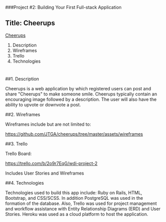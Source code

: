 ###Project #2: Building Your First Full-stack Application

## Title: Cheerups

[Cheerups](https://protected-bayou-8659.herokuapp.com/)

1.  Description
2.  Wireframes
3.  Trello
4.  Technologies

#


##1.  Description

Cheerups is a web application by which registered users can post and share "Cheerups" to make someone smile.  Cheerups typically contain an encouraging image followed by a description.  The user will also have the ability to upvote or downvote a post.

##2.  Wireframes

Wireframes include but are not limited to: 

https://github.com/JTGA/cheerups/tree/master/assets/wireframes

##3.  Trello

Trello Board:

https://trello.com/b/2o9r7EqG/wdi-project-2

Includes User Stories and Wireframes

##4.  Technologies

Technologies used to build this app include:  Ruby on Rails, HTML, Bootstrap, and CSS/SCSS.  In addition PostgreSQL was used in the formation of the database.  Also, Trello was used for project management and workflow assistance with Entity Relationship Diagrams (ERD) and User Stories.  Heroku was used as a cloud platform to host the application.





















